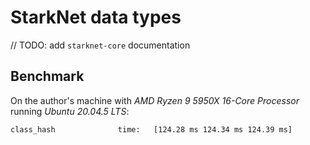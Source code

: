 # StarkNet data types

// TODO: add `starknet-core` documentation

## Benchmark

On the author's machine with _AMD Ryzen 9 5950X 16-Core Processor_ running _Ubuntu 20.04.5 LTS_:

```log
class_hash              time:   [124.28 ms 124.34 ms 124.39 ms]
```
